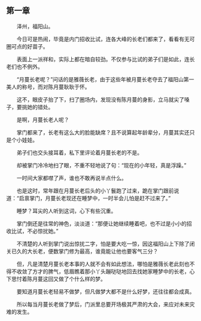 ## 第一章

　　泽州，福阳山。

　　今日可是热闹，毕竟是内门招收比试，连各大峰的长老们都来了，看看有无可圈可点的好苗子。

　　表面上一派祥和，实际上都在暗自较劲。不仅参与比试的弟子们是如此，连长老们也不例外。

　　“月蔓长老呢？”问话的是雅薇长老，由于这些年被月蔓长老夺去了福阳山第一美人的称号，而对陈月蔓耿耿于怀。

　　这不，眼皮子抬了下，扫了圈场内，发现没有陈月蔓的身影，立马就尖了嗓子，要挑她的错处。

　　是啊，月蔓长老人呢？

　　掌门都来了，长老有这么大的脸能缺席？且不说算起年龄辈分，月蔓其实还只是个小娃娃。

　　弟子们也交头接耳着，私下里评论着月蔓长老的不是。

　　却被掌门冷冷地扫了眼，不重不轻地说了句：“现在的小年轻，真是浮躁。”

　　一时间大家都噤了声，谁也不敢再说半点什么。

　　也是这时，常年跟在月蔓长老后头的小丫鬟跑了过来，跪在掌门跟前说道：“启禀掌门，月蔓长老现还在睡梦中，一时半会儿怕是赶不过来了。”

　　睡梦？耳尖的人听到这词，心下有些沉重。

　　掌门倒还是往常的神色，淡淡道：“那便让她继续睡着吧，也不过是小小的招收比试，不必惊扰她。”

　　不清楚的人听到掌门说出惊扰二字，怕是要大吃一惊，因这福阳山上下除了闭关已久的大长老，便数掌门修为最高，谁竟能让他也要客气三分？

　　但，凡是清楚月蔓长老本事的人就不会有如此想法，哪怕是雅薇长老此刻也不得不收敛了方才的脾气，低眉瞧着那小丫头蹦哒哒地回去找她家睡梦中的长老，心下思忖着陈月蔓这回又做了个什么样的梦。

　　要知道月蔓长老轻易不做梦，但凡做梦大都不是什么好梦，还往往都会成真。

　　所以每当月蔓长老做了梦后，门派里总要开场极其严肃的大会，来应对未来灾难的发生。

　　